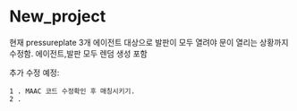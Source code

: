 # New_project

현재 pressureplate 3개 에이전트 대상으로 발판이 모두 열려야 문이 열리는 상황까지 수정함.
에이전트,발판 모두 렌덤 생성 포함

추가 수정 예정:

    1 . MAAC 코드 수정확인 후 매칭시키기.
    2 . 